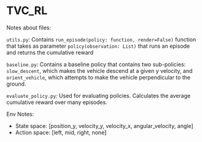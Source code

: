 # TVC_RL 

Notes about files:

`utils.py`: Contains `run_episode(policy: function, render=False)` function that takes as parameter `policy(observation: List)` that runs an episode and returns the cumulative reward

`baseline.py`: Contains a baseline policy that contains two sub-policies: `slow_descent`, which makes the vehicle descend at a given y velocity, and `orient_vehicle`, which attempts to make the vehicle perpendicular to the ground.

`evaluate_policy.py`: Used for evaluating policies. Calculates the average cumulative reward over many episodes.


Env Notes:
 - State space: [position_y, velocity_y, velocity_x, angular_velocity, angle]
 - Action space: [left, mid, right, none]